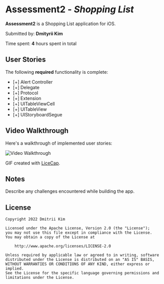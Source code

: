# Assessment2 - *Shopping List*

**Assessment2** is a Shopping List application for iOS.

Submitted by: **Dmityrii Kim**

Time spent: **4** hours spent in total

## User Stories

The following **required** functionality is complete:

* [+] Alert Controller
* [+] Delegate
* [+] Protocol
* [+] Extension
* [+] UITableViewCell
* [+] UITableView
* [+] UIStoryboardSegue

## Video Walkthrough

Here's a walkthrough of implemented user stories:

<img src='https://github.com/MityaKimchanskii/Shopping-List/blob/main/ShoppingLIst.gif' title='Video Walkthrough' width='' alt='Video Walkthrough' />

GIF created with [LiceCap](http://www.cockos.com/licecap/).

## Notes

Describe any challenges encountered while building the app.

## License

    Copyright 2022 Dmitrii Kim

    Licensed under the Apache License, Version 2.0 (the "License");
    you may not use this file except in compliance with the License.
    You may obtain a copy of the License at

        http://www.apache.org/licenses/LICENSE-2.0

    Unless required by applicable law or agreed to in writing, software
    distributed under the License is distributed on an "AS IS" BASIS,
    WITHOUT WARRANTIES OR CONDITIONS OF ANY KIND, either express or implied.
    See the License for the specific language governing permissions and
    limitations under the License.
    
  
    

    
  
    


